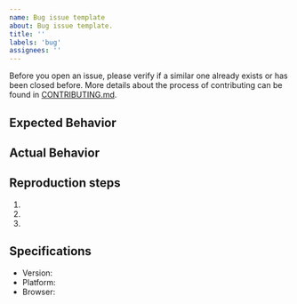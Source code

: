 ```yaml
---
name: Bug issue template
about: Bug issue template.
title: ''
labels: 'bug'
assignees: ''
---
```


Before you open an issue, please verify if a similar one already exists or has been closed before. More details about the process of contributing can be found in [CONTRIBUTING.md](https://github.com/TheAlgorithms/JavaScript/blob/master/CONTRIBUTING.md).

## Expected Behavior

<!-- Describe what was the expected behavior... -->

## Actual Behavior

<!-- What actually happens... -->

## Reproduction steps

1.
2.
3.

## Specifications

- Version:
- Platform:
- Browser:
